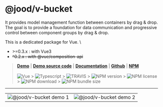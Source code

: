 # @jood/v-bucket

It provides model management function between containers by drag & drop. \
The goal is to provide a foundation for data communication and progressive control between component
groups by drag & drop.

This is a dedicated package for Vue. \

- \>=0.3.x : with Vue3
- ~~^0.2.x : with @vue/composition-api~~

> **[Demo](https://molgga.github.io/jood-v-bucket)** |
> **[Demo source code](https://github.com/molgga/jood-v-bucket/tree/master/packages/dev/src/components/demo-vue3)**
> | **[Documentation](https://molgga.github.io/jood-v-bucket/documents)** |
> **[Github](https://github.com/molgga/jood-v-bucket)** |
> **[NPM](https://www.npmjs.com/package/@jood/v-bucket)** \
> \
> ![Vue](https://img.shields.io/static/v1.svg?label=&style=flat-square&logoColor=white&color=4fc08d&logo=vue.js&message=Vue) >
> ![Typescript](https://img.shields.io/static/v1.svg?label=&style=flat-square&logoColor=white&color=3178c6&logo=typescript&message=Typescript) >
> ![TRAVIS](https://travis-ci.org/molgga/jood-v-bucket.svg?branch=master) >
> ![NPM version](https://img.shields.io/npm/v/@jood/v-bucket.svg) >
> ![NPM license](https://img.shields.io/npm/l/@jood/v-bucket) >
> ![NPM download](https://img.shields.io/npm/dt/@jood/v-bucket) >
> ![NPM bundle size](https://img.shields.io/bundlephobia/min/@jood/v-bucket)

---

<table style="table-layout: fixed; overflow-wrap: break-word;">
  <tbody>
    <tr>
      <td>
        <img src="https://user-images.githubusercontent.com/2731262/90954882-91865400-e4b3-11ea-8e28-920a165c499a.gif" alt="@jood/v-bucket demo 1" style="max-width: 100%;" />
      </td>
      <td>
        <img src="https://user-images.githubusercontent.com/2731262/90954928-e924bf80-e4b3-11ea-9a98-75fe7cd69355.gif" alt="@jood/v-bucket demo 2" style="max-width: 100%;" />
      </td>
    </tr>
  </tbody>
</table>
